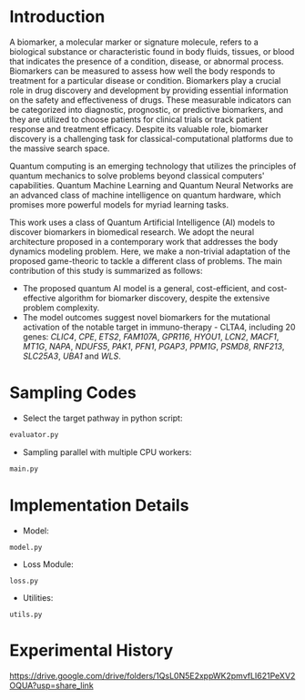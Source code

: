 # Introduction
A biomarker, a molecular marker or signature molecule, refers to a biological substance or characteristic found in body fluids, tissues, or blood that indicates the presence of a condition, disease, or abnormal process. Biomarkers can be measured to assess how well the body responds to treatment for a particular disease or condition. Biomarkers play a crucial role in drug discovery and development by providing essential information on the safety and effectiveness of drugs. These measurable indicators can be categorized into diagnostic, prognostic, or predictive biomarkers, and they are utilized to choose patients for clinical trials or track patient response and treatment efficacy. Despite its valuable role, biomarker discovery is a challenging task for classical-computational platforms due to the massive search space.

Quantum computing is an emerging technology that utilizes the principles of quantum mechanics to solve problems beyond classical computers' capabilities. Quantum Machine Learning and Quantum Neural Networks are an advanced class of machine intelligence on quantum hardware, which promises more powerful models for myriad learning tasks.

This work uses a class of Quantum Artificial Intelligence (AI) models to discover biomarkers in biomedical research. We adopt the neural architecture proposed in a contemporary work that addresses the body dynamics modeling problem. Here, we make a non-trivial adaptation of the proposed game-theoric to tackle a different class of problems. The main contribution of this study is summarized as follows:
- The proposed quantum AI model is a general, cost-efficient, and cost-effective algorithm for biomarker discovery, despite the extensive problem complexity.
- The model outcomes suggest novel biomarkers for the mutational activation of the notable target in immuno-therapy - CLTA4, including 20 genes: _CLIC4_, _CPE_, _ETS2_, _FAM107A_, _GPR116_, _HYOU1_, _LCN2_, _MACF1_, _MT1G_, _NAPA_, _NDUFS5_, _PAK1_, _PFN1_, _PGAP3_, _PPM1G_, _PSMD8_, _RNF213_, _SLC25A3_, _UBA1_ and _WLS_.

# Sampling Codes
- Select the target pathway in python script:
```python
evaluator.py
```
- Sampling parallel with multiple CPU workers:
```python
main.py
```

# Implementation Details
- Model:
```
model.py
```
- Loss Module:
```
loss.py
```
- Utilities:
```
utils.py
```
# Experimental History
https://drive.google.com/drive/folders/1QsL0N5E2xppWK2pmvfLI621PeXV2OQUA?usp=share_link
